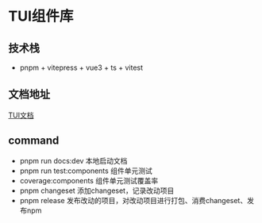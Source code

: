 # TUI组件库

## 技术栈
- pnpm + vitepress + vue3 + ts + vitest

## 文档地址
[TUI文档](https://html5bigbrother.github.io/TUI/)

## command
- pnpm run docs:dev 本地启动文档
- pnpm run test:components 组件单元测试
- coverage:components 组件单元测试覆盖率
- pnpm changeset  添加changeset，记录改动项目
- pnpm release   发布改动的项目，对改动项目进行打包、消费changeset、发布npm
